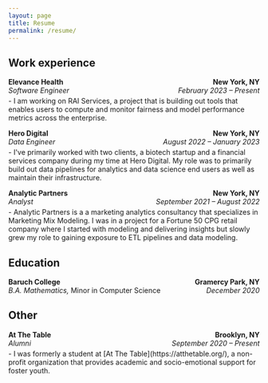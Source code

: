 ```yaml
---
layout: page
title: Resume
permalink: /resume/
---
```


## Work experience

<p style="margin-bottom: 4px;">
    <span style="float:left;"><strong>Elevance Health</strong></span>
    <span style="float:right;"><strong>New York, NY</strong></span><br>
    <span style="float:left;"><em>Software Engineer</em></span>
    <span style="float:right;"><em>February 2023 – Present</em></span><br>
</p>    
- I am working on RAI Services, a project that is building out tools that
enables users to compute and monitor fairness and model performance metrics 
across the enterprise.

<p style="margin-bottom: 4px;">
    <span style="float:left;"><strong>Hero Digital</strong></span>
    <span style="float:right;"><strong>New York, NY</strong></span><br>
    <span style="float:left;"><em>Data Engineer</em></span>
    <span style="float:right;"><em>August 2022 – January 2023</em></span><br>
</p>   
- I've primarily worked with two clients, a biotech startup and a
financial services company during my time at Hero Digital. My role
was to primarily build out data pipelines for analytics and data
science end users as well as maintain their infrastructure.

<p style="margin-bottom: 4px;">
    <span style="float:left;"><strong>Analytic Partners</strong></span>
    <span style="float:right;"><strong>New York, NY</strong></span><br>
    <span style="float:left;"><em>Analyst</em></span>
    <span style="float:right;"><em>September 2021 – August 2022</em></span><br>
</p>   
- Analytic Partners is a a marketing analytics consultancy that specializes 
in Marketing Mix Modeling. I was in a project for a Fortune 50 CPG retail
company where I started with modeling and delivering insights but slowly
grew my role to gaining exposure to ETL pipelines and data modeling. 

## Education

<p style="margin-bottom: 16px;">
    <span style="float:left;"><strong>Baruch College</strong></span>
    <span style="float:right;"><strong>Gramercy Park, NY</strong></span><br>
    <span style="float:left;"><em>B.A. Mathematics,</em> Minor in Computer Science</span>
    <span style="float:right;"><em>December 2020</em></span><br>
</p>

## Other
<p style="margin-bottom: 4px;">
    <span style="float:left;"><strong>At The Table</strong></span>
    <span style="float:right;"><strong>Brooklyn, NY</strong></span><br>
    <span style="float:left;"><em>Alumni</em></span>
    <span style="float:right;"><em>September 2020 – Present</em></span><br>
</p>   
- I was formerly a student at [At The Table](https://atthetable.org/), a non-profit organization that provides academic and socio-emotional support for foster youth.